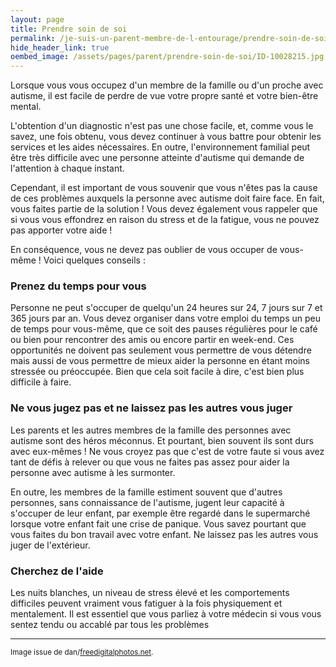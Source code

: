 ```yaml
---
layout: page
title: Prendre soin de soi
permalink: /je-suis-un-parent-membre-de-l-entourage/prendre-soin-de-soi
hide_header_link: true
oembed_image: /assets/pages/parent/prendre-soin-de-soi/ID-10028215.jpg
---
```


<amp-img class="left" width="400" height="266" src="/assets/pages/parent/prendre-soin-de-soi/ID-10028215.jpg" alt="ID-10028215"></amp-img>

Lorsque vous vous occupez d'un membre de la famille ou d'un proche avec autisme,
il est facile de perdre de vue votre propre santé et votre bien-être mental.

L'obtention d'un diagnostic n'est pas une chose facile, et, comme vous le savez, 
une fois obtenu, vous devez continuer à vous battre pour obtenir les services et les aides
nécessaires.
En outre, l'environnement familial 
peut être très difficile avec une personne atteinte d'autisme qui demande de l'attention à chaque instant.

Cependant, il est important de vous souvenir que vous n'êtes pas la cause
de ces problèmes auxquels la personne avec autisme doit faire face.
En fait, vous faites partie de la solution&nbsp;!
Vous devez également vous rappeler que si vous vous effondrez en raison du stress et de la fatigue, vous ne pouvez pas apporter votre aide&nbsp;!

En conséquence, vous ne devez pas oublier de vous occuper de vous-même&nbsp;!
Voici quelques conseils :

### Prenez du temps pour vous
Personne ne peut s'occuper de quelqu'un 24 heures sur 24, 7 jours sur 7 et 365 jours par an.
Vous devez organiser dans votre emploi du temps un peu de temps pour vous-même, que ce soit des pauses régulières pour le café ou bien pour rencontrer des amis ou encore partir en week-end.
Ces opportunités ne doivent pas seulement vous permettre de vous détendre mais aussi
de vous permettre de mieux aider la personne en étant moins stressée ou préoccupée.
Bien que cela soit facile à dire, c'est bien plus difficile à faire.

### Ne vous jugez pas et ne laissez pas les autres vous juger

Les parents et les autres membres de la famille des personnes avec autisme
sont des héros méconnus.
Et pourtant, bien souvent ils sont durs avec eux-mêmes&nbsp;!
Ne vous croyez pas que c'est de votre faute si vous avez tant de défis à relever ou que vous ne faites pas assez pour aider la personne avec autisme à les surmonter.

En outre, les membres de la famille estiment souvent
que d'autres personnes, sans connaissance de l'autisme,
jugent leur capacité à s'occuper de leur enfant,
par exemple être regardé dans le supermarché
lorsque votre enfant fait une crise de panique.
Vous savez pourtant que vous faites du bon travail avec votre enfant.
Ne laissez pas les autres vous juger de l'extérieur.

### Cherchez de l'aide

Les nuits blanches, un niveau de stress élevé
et les comportements difficiles peuvent vraiment vous fatiguer
 à la fois physiquement et mentalement.
Il est essentiel que vous parliez à votre médecin si vous vous sentez
tendu ou accablé par tous les problèmes

---
<small>Image issue de dan/<a href="http://www.freedigitalphotos.net">freedigitalphotos.net</a>.</small>

